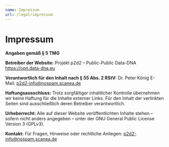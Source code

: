 ```yaml
---
name: Impressum
url: /legal/impressum
---
```

# Impressum

**Angaben gemäß § 5 TMG**

**Betreiber der Website:**
Projekt p2d2 – Public-Public Data-DNA
https://opn.data-dna.eu

**Verantwortlich für den Inhalt nach § 55 Abs. 2 RStV:**
Dr. Peter König
E-Mail: p2d2-info@nospam.scanea.de

**Haftungsausschluss:**
Trotz sorgfältiger inhaltlicher Kontrolle übernehmen wir keine Haftung für die Inhalte externer Links. Für den Inhalt der verlinkten Seiten sind ausschließlich deren Betreiber verantwortlich.

**Urheberrecht:**
Alle auf dieser Website veröffentlichten Inhalte stehen – sofern nicht anders angegeben – unter der GNU General Public License Version 3 (GPLv3).

**Kontakt:**
Für Fragen, Hinweise oder rechtliche Anliegen:
p2d2-info@nospam.scanea.de
